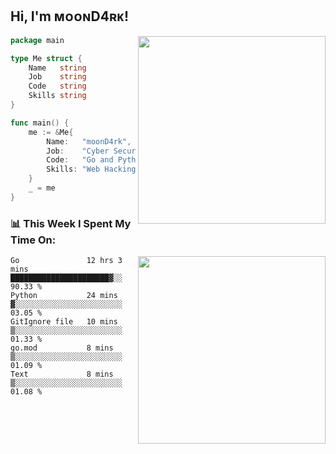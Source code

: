<h2> Hi, I'm ᴍᴏᴏɴD4ʀᴋ!</h2>
<img align='right' src="https://github-readme-stats.vercel.app/api?username=moond4rk&show_icons=true&theme=radical" width="300">


```go
package main

type Me struct {
	Name   string
	Job    string
	Code   string
	Skills string
}

func main() {
	me := &Me{
		Name:   "moonD4rk",
		Job:    "Cyber Security Engineer",
		Code:   "Go and Python and Others",
		Skills: "Web Hacking ^o^",
	}
	_ = me
}
```



<h3>📊 This Week I Spent My Time On:</h3>
<img align='right' src="https://spotify-github-profile.vercel.app/api/view?uid=dayjackson56081&cover_image=true&theme=novatorem" width="300">

<!--START_SECTION:waka-->
```text
Go               12 hrs 3 mins   ██████████████████████▓░░   90.33 % 
Python           24 mins         ▓░░░░░░░░░░░░░░░░░░░░░░░░   03.05 % 
GitIgnore file   10 mins         ▒░░░░░░░░░░░░░░░░░░░░░░░░   01.33 % 
go.mod           8 mins          ▒░░░░░░░░░░░░░░░░░░░░░░░░   01.09 % 
Text             8 mins          ▒░░░░░░░░░░░░░░░░░░░░░░░░   01.08 % 
```
<!--END_SECTION:waka-->

